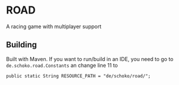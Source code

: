 # ROAD
A racing game with multiplayer support

## Building
Built with Maven. If you want to run/build in an IDE, you need to go to `de.schoko.road.Constants` an change line 11 to 
```
public static String RESOURCE_PATH = "de/schoko/road/";
```
